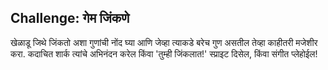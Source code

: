 ## Challenge: गेम जिंकणे

खेळाडू जिथे जिंकतो अशा गुणांची नोंद घ्या आणि जेव्हा त्याकडे बरेच गुण असतील तेव्हा काहीतरी मजेशीर करा. कदाचित शार्क त्यांचे अभिनंदन करेल किंवा 'तुम्ही जिंकलात!' स्प्राइट दिसेल, किंवा संगीत प्लेहोईल!